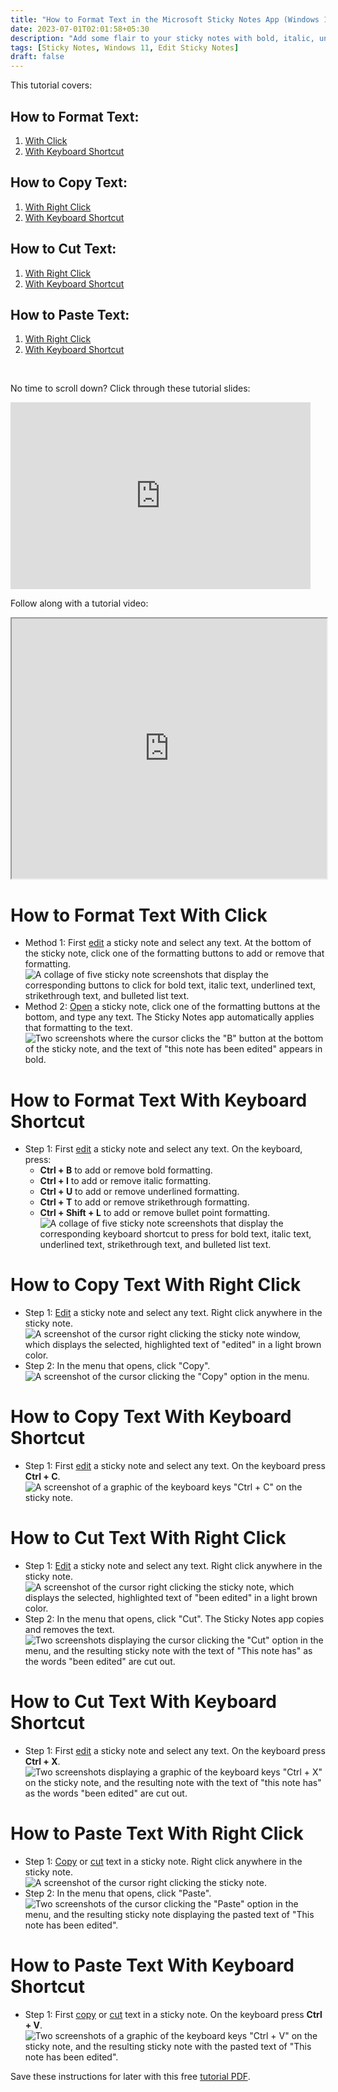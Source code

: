 ```yaml
---
title: "How to Format Text in the Microsoft Sticky Notes App (Windows 11)"
date: 2023-07-01T02:01:58+05:30
description: "Add some flair to your sticky notes with bold, italic, underlined, strikethrough, and bulleted list text. This tutorial also covers the basic copy, cut, and paste operations."
tags: [Sticky Notes, Windows 11, Edit Sticky Notes]
draft: false
---
```

This tutorial covers:

## How to Format Text:
1. [With Click](#1)
2. [With Keyboard Shortcut](#2)

## How to Copy Text:
1. [With Right Click](#3)
2. [With Keyboard Shortcut](#4)

## How to Cut Text:
1. [With Right Click](#5)
2. [With Keyboard Shortcut](#6)

## How to Paste Text:
1. [With Right Click](#7)
2. [With Keyboard Shortcut](#8)

<br />
<p>No time to scroll down? Click through these tutorial slides:</p>
<iframe src="https://docs.google.com/presentation/d/e/2PACX-1vQDFOyInWFYbWXIrn_5Lw54jZO0AAyDWEuuxToGmkRLBT2RTVqU6wjC3TY3uQZsEC00--AsQQa2qi6v/embed?start=false&loop=false&delayms=3000" frameborder="0" width="480" height="299" allowfullscreen="true" mozallowfullscreen="true" webkitallowfullscreen="true"></iframe>

<br />

Follow along with a tutorial video:
<iframe class="BLOG_video_class" allowfullscreen="" youtube-src-id="v_zEuRPAgc0" width="100%" height="416" src="https://www.youtube.com/embed/v_zEuRPAgc0"></iframe>

<h1 id="1">How to Format Text With Click</h1>

* Method 1: First [edit](https://qhtutorials.github.io/posts/how-to-edit-a-sticky-note/) a sticky note and select any text. At the bottom of the sticky note, click one of the formatting buttons to add or remove that formatting. <div class="stepimage">![A collage of five sticky note screenshots that display the corresponding buttons to click for bold text, italic text, underlined text, strikethrough text, and bulleted list text.](blogformatbuttonsbig.png "Select text and click a formatting button ")</div>
* Method 2: [Open](https://qhtutorials.github.io/posts/how-to-open-a-sticky-note/) a sticky note, click one of the formatting buttons at the bottom, and type any text. The Sticky Notes app automatically applies that formatting to the text. <div class="stepimage">![Two screenshots where the cursor clicks the "B" button at the bottom of the sticky note, and the text of "this note has been edited" appears in bold.](blogpptformat2.png "Click the formatting buttons first, then type")</div>

<h1 id="2">How to Format Text With Keyboard Shortcut</h1>

* Step 1: First [edit](https://qhtutorials.github.io/posts/how-to-edit-a-sticky-note/) a sticky note and select any text. On the keyboard, press:
    - **Ctrl + B** to add or remove bold formatting.
    - **Ctrl + I** to add or remove italic formatting.
    - **Ctrl + U** to add or remove underlined formatting.
    - **Ctrl + T** to add or remove strikethrough formatting.
    - **Ctrl + Shift + L** to add or remove bullet point formatting. <div class="stepimage">![A collage of five sticky note screenshots that display the corresponding keyboard shortcut to press for bold text, italic text, underlined text, strikethrough text, and bulleted list text.](blogformatshortcutsbig.png "Press one of these keyboard shortcuts")</div>

<h1 id="3">How to Copy Text With Right Click</h1>

* Step 1: [Edit](https://qhtutorials.github.io/posts/how-to-edit-a-sticky-note/) a sticky note and select any text. Right click anywhere in the sticky note. <div class="stepimage">![A screenshot of the cursor right clicking the sticky note window, which displays the selected, highlighted text of "edited" in a light brown color.](rightclickcopy1edit.png "Select text and right click the sticky note")</div>
* Step 2: In the menu that opens, click "Copy". <div class="stepimage">![A screenshot of the cursor clicking the "Copy" option in the menu.](rightclickcopy2edit.png "Click 'Copy' ")</div> 

<h1 id="4">How to Copy Text With Keyboard Shortcut</h1>

* Step 1: First [edit](https://qhtutorials.github.io/posts/how-to-edit-a-sticky-note/) a sticky note and select any text. On the keyboard press **Ctrl + C**. <div class="stepimage">![A screenshot of a graphic of the keyboard keys "Ctrl + C" on the sticky note.](ctrlcedit.png "Press 'Ctrl + C' ")</div> 

<h1 id="5">How to Cut Text With Right Click</h1>

* Step 1: [Edit](https://qhtutorials.github.io/posts/how-to-edit-a-sticky-note/) a sticky note and select any text. Right click anywhere in the sticky note. <div class="stepimage">![A screenshot of the cursor right clicking the sticky note, which displays the selected, highlighted text of "been edited" in a light brown color.](rightclickcut1edit.png "Select text and right click the sticky note")</div>
* Step 2: In the menu that opens, click "Cut". The Sticky Notes app copies and removes the text. <div class="stepimage">![Two screenshots displaying the cursor clicking the "Cut" option in the menu, and the resulting sticky note with the text of "This note has" as the words "been edited" are cut out.](blogpptrightclickctrlx.png "Click 'Cut' ")</div>

<h1 id="6">How to Cut Text With Keyboard Shortcut</h1>

* Step 1: First [edit](https://qhtutorials.github.io/posts/how-to-edit-a-sticky-note/) a sticky note and select any text. On the keyboard press **Ctrl + X**. <div class="stepimage">![Two screenshots displaying a graphic of the keyboard keys "Ctrl + X" on the sticky note, and the resulting note with the text of "this note has" as the words "been edited" are cut out.](blogpptctrlx.png "Press 'Ctrl +A' ")</div>

<h1 id="7">How to Paste Text With Right Click</h1>

* Step 1: [Copy](#4) or [cut](#6) text in a sticky note. Right click anywhere in the sticky note. <div class="stepimage">![A screenshot of the cursor right clicking the sticky note.](rightclickpaste1edit.png "Copy or cut text, then right click the sticky note")</div>
* Step 2: In the menu that opens, click "Paste". <div class="stepimage">![Two screenshots of the cursor clicking the "Paste" option in the menu, and the resulting sticky note displaying the pasted text of "This note has been edited".](blogpptrightclickpaste.png "Click 'Paste' ")</div>

<h1 id="8">How to Paste Text With Keyboard Shortcut</h1>

* Step 1: First [copy](#4) or [cut](#6) text in a sticky note. On the keyboard press **Ctrl + V**. <div class="stepimage">![Two screenshots of a graphic of the keyboard keys "Ctrl + V" on the sticky note, and the resulting sticky note with the pasted text of "This note has been edited".](blogpptctrlv.png "Press 'Ctrl + V' ")</div>

Save these instructions for later with this free [tutorial PDF](https://drive.google.com/file/d/1Y2b2Km_e5DHcvzJ8jx3JpzPOyungCSD9/view?usp=sharing).

<br />


